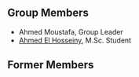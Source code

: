 
## Group Members
- Ahmed Moustafa, Group Leader
- [Ahmed El Hosseiny](ahmedelhosseiny.md), M.Sc. Student

## Former Members
